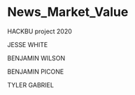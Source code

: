 # News_Market_Value
HACKBU project 2020

JESSE WHITE

BENJAMIN WILSON

BENJAMIN PICONE

TYLER GABRIEL
